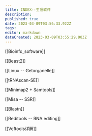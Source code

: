 ```yaml
---
title: INDEX--生信软件
description: 
published: true
date: 2023-03-09T03:56:33.922Z
tags: 
editor: markdown
dateCreated: 2023-03-09T03:55:29.903Z
---
```




[[Bioinfo_software]]

[[Beast2]]

[[Linux -- Getorganelle]]

[[tRNAscan-SE]]

[[Minimap2 + Samtools]]

[[Misa  --  SSR]]

[[Blastn]]

[[Reditools  --  RNA editing]]

[[Vcftools详解]]